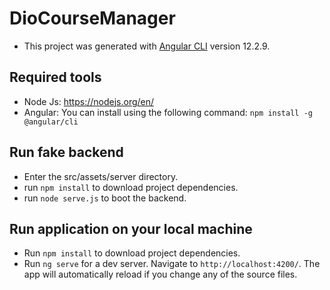 # DioCourseManager

- This project was generated with [Angular CLI](https://github.com/angular/angular-cli) version 12.2.9.

## Required tools

- Node Js: https://nodejs.org/en/
- Angular: You can install using the following command: `npm install -g @angular/cli`

## Run fake backend

- Enter the src/assets/server directory.
- run `npm install` to download project dependencies.
- run `node serve.js` to boot the backend. 

## Run application on your local machine 

- Run `npm install` to download project dependencies.
- Run `ng serve` for a dev server. Navigate to `http://localhost:4200/`. The app will automatically reload if you change any of the source files.

